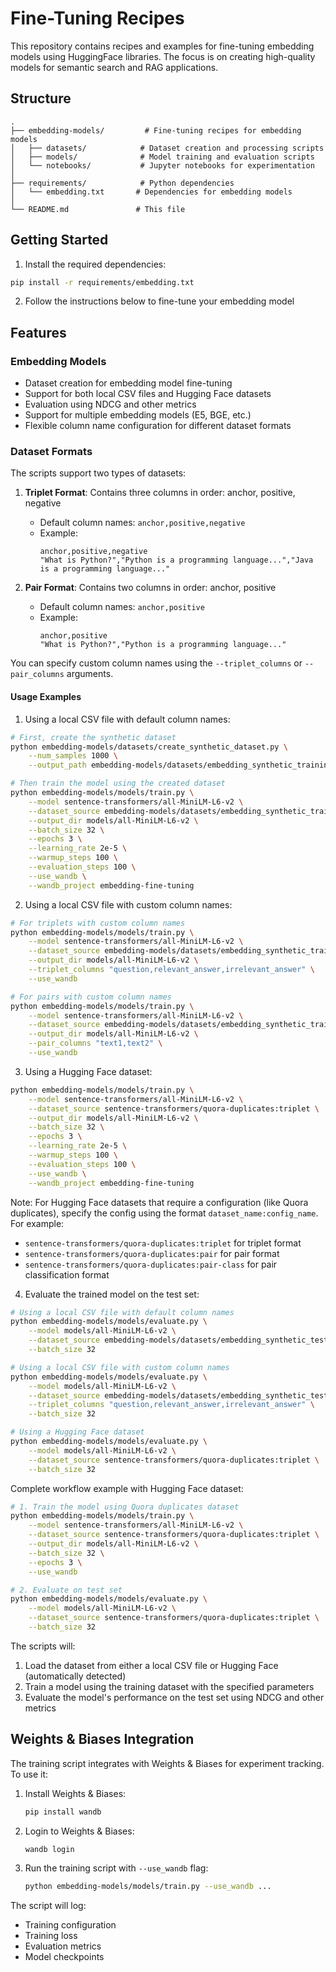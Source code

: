 # Fine-Tuning Recipes

This repository contains recipes and examples for fine-tuning embedding models using HuggingFace libraries. The focus is on creating high-quality models for semantic search and RAG applications.

## Structure

```
.
├── embedding-models/         # Fine-tuning recipes for embedding models
│   ├── datasets/            # Dataset creation and processing scripts
│   ├── models/              # Model training and evaluation scripts
│   └── notebooks/           # Jupyter notebooks for experimentation
│
├── requirements/            # Python dependencies
│   └── embedding.txt       # Dependencies for embedding models
│
└── README.md               # This file
```

## Getting Started

1. Install the required dependencies:
```bash
pip install -r requirements/embedding.txt
```

2. Follow the instructions below to fine-tune your embedding model

## Features

### Embedding Models
- Dataset creation for embedding model fine-tuning
- Support for both local CSV files and Hugging Face datasets
- Evaluation using NDCG and other metrics
- Support for multiple embedding models (E5, BGE, etc.)
- Flexible column name configuration for different dataset formats

### Dataset Formats

The scripts support two types of datasets:

1. **Triplet Format**: Contains three columns in order: anchor, positive, negative
   - Default column names: `anchor,positive,negative`
   - Example:
     ```csv
     anchor,positive,negative
     "What is Python?","Python is a programming language...","Java is a programming language..."
     ```

2. **Pair Format**: Contains two columns in order: anchor, positive
   - Default column names: `anchor,positive`
   - Example:
     ```csv
     anchor,positive
     "What is Python?","Python is a programming language..."
     ```

You can specify custom column names using the `--triplet_columns` or `--pair_columns` arguments.

#### Usage Examples

1. Using a local CSV file with default column names:
```bash
# First, create the synthetic dataset
python embedding-models/datasets/create_synthetic_dataset.py \
    --num_samples 1000 \
    --output_path embedding-models/datasets/embedding_synthetic_training_dataset.csv

# Then train the model using the created dataset
python embedding-models/models/train.py \
    --model sentence-transformers/all-MiniLM-L6-v2 \
    --dataset_source embedding-models/datasets/embedding_synthetic_training_dataset.csv \
    --output_dir models/all-MiniLM-L6-v2 \
    --batch_size 32 \
    --epochs 3 \
    --learning_rate 2e-5 \
    --warmup_steps 100 \
    --evaluation_steps 100 \
    --use_wandb \
    --wandb_project embedding-fine-tuning
```

2. Using a local CSV file with custom column names:
```bash
# For triplets with custom column names
python embedding-models/models/train.py \
    --model sentence-transformers/all-MiniLM-L6-v2 \
    --dataset_source embedding-models/datasets/embedding_synthetic_training_dataset.csv \
    --output_dir models/all-MiniLM-L6-v2 \
    --triplet_columns "question,relevant_answer,irrelevant_answer" \
    --use_wandb

# For pairs with custom column names
python embedding-models/models/train.py \
    --model sentence-transformers/all-MiniLM-L6-v2 \
    --dataset_source embedding-models/datasets/embedding_synthetic_training_dataset.csv \
    --output_dir models/all-MiniLM-L6-v2 \
    --pair_columns "text1,text2" \
    --use_wandb
```

3. Using a Hugging Face dataset:
```bash
python embedding-models/models/train.py \
    --model sentence-transformers/all-MiniLM-L6-v2 \
    --dataset_source sentence-transformers/quora-duplicates:triplet \
    --output_dir models/all-MiniLM-L6-v2 \
    --batch_size 32 \
    --epochs 3 \
    --learning_rate 2e-5 \
    --warmup_steps 100 \
    --evaluation_steps 100 \
    --use_wandb \
    --wandb_project embedding-fine-tuning
```

Note: For Hugging Face datasets that require a configuration (like Quora duplicates), specify the config using the format `dataset_name:config_name`. For example:
- `sentence-transformers/quora-duplicates:triplet` for triplet format
- `sentence-transformers/quora-duplicates:pair` for pair format
- `sentence-transformers/quora-duplicates:pair-class` for pair classification format

4. Evaluate the trained model on the test set:
```bash
# Using a local CSV file with default column names
python embedding-models/models/evaluate.py \
    --model models/all-MiniLM-L6-v2 \
    --dataset_source embedding-models/datasets/embedding_synthetic_test_dataset.csv \
    --batch_size 32

# Using a local CSV file with custom column names
python embedding-models/models/evaluate.py \
    --model models/all-MiniLM-L6-v2 \
    --dataset_source embedding-models/datasets/embedding_synthetic_test_dataset.csv \
    --triplet_columns "question,relevant_answer,irrelevant_answer" \
    --batch_size 32

# Using a Hugging Face dataset
python embedding-models/models/evaluate.py \
    --model models/all-MiniLM-L6-v2 \
    --dataset_source sentence-transformers/quora-duplicates:triplet \
    --batch_size 32
```

Complete workflow example with Hugging Face dataset:
```bash
# 1. Train the model using Quora duplicates dataset
python embedding-models/models/train.py \
    --model sentence-transformers/all-MiniLM-L6-v2 \
    --dataset_source sentence-transformers/quora-duplicates:triplet \
    --output_dir models/all-MiniLM-L6-v2 \
    --batch_size 32 \
    --epochs 3 \
    --use_wandb

# 2. Evaluate on test set
python embedding-models/models/evaluate.py \
    --model models/all-MiniLM-L6-v2 \
    --dataset_source sentence-transformers/quora-duplicates:triplet \
    --batch_size 32
```

The scripts will:
1. Load the dataset from either a local CSV file or Hugging Face (automatically detected)
2. Train a model using the training dataset with the specified parameters
3. Evaluate the model's performance on the test set using NDCG and other metrics

## Weights & Biases Integration

The training script integrates with Weights & Biases for experiment tracking. To use it:

1. Install Weights & Biases:
   ```bash
   pip install wandb
   ```

2. Login to Weights & Biases:
   ```bash
   wandb login
   ```

3. Run the training script with `--use_wandb` flag:
   ```bash
   python embedding-models/models/train.py --use_wandb ...
   ```

The script will log:
- Training configuration
- Training loss
- Evaluation metrics
- Model checkpoints
